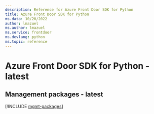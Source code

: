 ```yaml
---
description: Reference for Azure Front Door SDK for Python
title: Azure Front Door SDK for Python
ms.data: 10/20/2022
author: lmazuel
ms.author: lmazuel
ms.service: frontdoor
ms.devlang: python
ms.topic: reference
---
```

# Azure Front Door SDK for Python - latest

## Management packages - latest
[!INCLUDE [mgmt-packages](front-door-mgmt-index.md)]